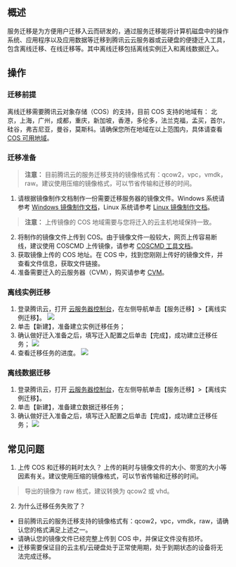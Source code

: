 ## 概述
服务迁移是为方便用户迁移入云而研发的，通过服务迁移能将计算机磁盘中的操作系统、应用程序以及应用数据等迁移到腾讯云云服务器或云硬盘的便捷迁入工具，包含离线迁移、在线迁移等。其中离线迁移包括离线实例迁入和离线数据迁入。


## 操作
### 迁移前提
离线迁移需要腾讯云对象存储（COS）的支持，目前 COS 支持的地域有： 北京，上海，广州，成都，重庆，新加坡，香港，多伦多，法兰克福，孟买，首尔，硅谷，弗吉尼亚，曼谷，莫斯科。请确保您所在地域在以上范围内，具体请查看 [COS 可用地域](https://cloud.tencent.com/document/product/436/6224)。


### 迁移准备

> **注意：** 
> 目前腾讯云的服务迁移支持的镜像格式有：qcow2，vpc，vmdk，raw。建议使用压缩的镜像格式，可以节省传输和迁移的时间。

1. 请根据镜像制作文档制作一份需要迁移服务器的镜像文件。Windows 系统请参考 [Windows 镜像制作文档](https://cloud.tencent.com/document/product/213/17815)，Linux 系统请参考 [Linux 镜像制作文档](https://cloud.tencent.com/document/product/213/17814)。

> **注意：** 
> 上传镜像的 COS 地域需要与您将迁入的云主机地域保持一致。

2. 将制作的镜像文件上传到 COS。由于镜像文件一般较大，网页上传容易断线，建议使用 COSCMD 上传镜像，请参考 [COSCMD 工具文档](https://cloud.tencent.com/document/product/436/10976)。
3. 获取镜像上传的 COS 地址。在 COS 中，找到您刚刚上传好的镜像文件，并查看文件信息，获取文件链接。
4. 准备需要迁入的云服务器（CVM），购买请参考 [CVM](https://buy.cloud.tencent.com/cvm?tab=custom&step=1&regionId=8)。


### 离线实例迁移
1. 登录腾讯云，打开 [云服务器控制台](https://console.cloud.tencent.com/cvm/overview)，在左侧导航单击【服务迁移】>【离线实例迁移】。
 ![](https://main.qcloudimg.com/raw/3337617927dcf1e458d9334c77263cf9.png)
2. 单击【新建】，准备建立实例迁移任务；
3. 确认做好迁入准备之后，填写迁入配置之后单击【完成】，成功建立迁移任务；
![](https://main.qcloudimg.com/raw/6745cb4b3d278e10de716aa18686952c.png)
4. 查看迁移任务的进度。
![](https://main.qcloudimg.com/raw/f0b73d82610ab373f7589b59736a7431.png)


### 离线数据迁移
1. 登录腾讯云，打开 [云服务器控制台](https://console.cloud.tencent.com/cvm/overview)，在左侧导航单击【服务迁移】>【离线实例迁移】。
2. 单击【新建】，准备建立数据迁移任务；
3. 确认做好迁入准备之后，填写迁入配置之后单击【完成】，成功建立迁移任务；
![](https://main.qcloudimg.com/raw/4c7c046bb3230cd849b3b266ccafb0fe.png)



## 常见问题
1. 上传 COS 和迁移的耗时太久？
上传的耗时与镜像文件的大小、带宽的大小等因素有关。建议使用压缩的镜像格式，可以节省传输和迁移的时间。
>  导出的镜像为 raw 格式，建议转换为 qcow2 或 vhd。

2. 为什么迁移任务失败了？
 * 目前腾讯云的服务迁移支持的镜像格式有：qcow2，vpc，vmdk，raw，请确认您的格式满足上述之一。
 * 请确认您的镜像文件已经完整上传到 COS 中，并保证文件没有损坏。
 * 迁移需要保证目的云主机/云硬盘处于正常使用期，处于到期状态的设备将无法完成迁移。


